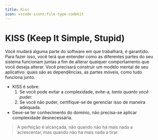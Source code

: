 ```yaml
---
title: Kiss
icon: vscode-icons:file-type-codekit
---
```


# KISS (Keep It Simple, Stupid)

Você mudará alguma parte do software em que trabalhará, é garantido. Para fazer isso, você terá que entender como as diferentes partes do seu sistema funcionam juntas a fim de alterar qualquer comportamento que você deseja alterar. Você precisará construir um modelo mental de seu aplicativo: quais são as dependências, as partes móveis, como tudo funciona junto.

- KISS é sobre:
    1. Se você pode evitar a complexidade, evite-a, *tanto quanto você puder.*
    2. Se você não puder, certifique-se de gerenciar isso de maneira adequada.
- Deve-se ter conhecimento do domínio, não precisa-se aplicar complexidade desnecessária.

> A perfeição é alcançada, não quando não há mais nada a acrescentar, mas quando não há mais nada a tirar.
